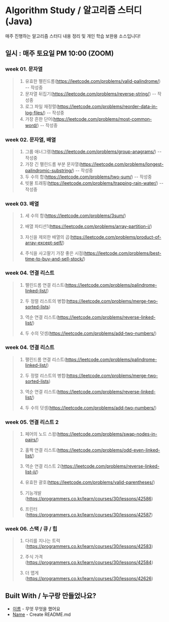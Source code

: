 # Algorithm Study / 알고리즘 스터디(Java)

매주 진행하는 알고리즘 스터디 내용 정리 및 개인 학습 보완용 소스입니다!

## 일시 : 매주 토요일 PM 10:00 (ZOOM)

### week 01. 문자열

> 1. 유효한 펠린드롬(https://leetcode.com/problems/valid-palindrome/)
>    -- 작성중
> 2. 문자열 뒤집기(https://leetcode.com/problems/reverse-string/)
>   -- 작성중
> 3. 로그 파일 재정렬(https://leetcode.com/problems/reorder-data-in-log-files/)
>   -- 작성중
> 4. 가장 흔한 단어(https://leetcode.com/problems/most-common-word/)
>    -- 작성중

### week 02. 문자열, 배열

> 1. 그룹 애너그램(https://leetcode.com/problems/group-anagrams/)
>   -- 작성중
> 2. 가장 긴 팰린드롬 부분 문자열(https://leetcode.com/problems/longest-palindromic-substring/)
>   -- 작성중
> 3. 두 수의 합(https://leetcode.com/problems/two-sum/)
>   -- 작성중
> 4. 빗물 트래핑(https://leetcode.com/problems/trapping-rain-water/) 
>   -- 작성중

### week 03. 배열

> 1. 세 수의 합(https://leetcode.com/problems/3sum/)
> 
> 2. 배열 파티션1(https://leetcode.com/problems/array-partition-i/)
>
> 3. 자신을 제외한 배열의 곱(https://leetcode.com/problems/product-of-array-except-self/)
>
> 4. 주식을 사고팔기 가장 좋은 시점(https://leetcode.com/problems/best-time-to-buy-and-sell-stock/) 
> 

### week 04. 연결 리스트

> 1. 팰린드롬 연결 리스트(https://leetcode.com/problems/palindrome-linked-list/)
> 
> 2. 두 정렬 리스트의 병합(https://leetcode.com/problems/merge-two-sorted-lists)
>
> 3. 역순 연결 리스트(https://leetcode.com/problems/reverse-linked-list/)
>
> 4. 두 수의 덧셈(https://leetcode.com/problems/add-two-numbers/) 


### week 04. 연결 리스트

> 1. 팰린드롬 연결 리스트(https://leetcode.com/problems/palindrome-linked-list/)
> 
> 2. 두 정렬 리스트의 병합(https://leetcode.com/problems/merge-two-sorted-lists)
>
> 3. 역순 연결 리스트(https://leetcode.com/problems/reverse-linked-list/)
>
> 4. 두 수의 덧셈(https://leetcode.com/problems/add-two-numbers/) 


### week 05. 연결 리스트 2

> 1. 페어의 노드 스왑(https://leetcode.com/problems/swap-nodes-in-pairs/)
> 
> 2. 홀짝 연결 리스트(https://leetcode.com/problems/odd-even-linked-list/)
>
> 3. 역순 연결 리스트 2(https://leetcode.com/problems/reverse-linked-list-ii/)
>
> 4. 유효한 괄호(https://leetcode.com/problems/valid-parentheses/) 
>
> 5. 기능개발(https://programmers.co.kr/learn/courses/30/lessons/42586)
>
> 6. 프린터(https://programmers.co.kr/learn/courses/30/lessons/42587) 
> 


### week 06. 스택 / 큐 / 힙

> 1. 다리를 지나는 트럭(https://programmers.co.kr/learn/courses/30/lessons/42583)
> 
> 2. 주식 가격(https://programmers.co.kr/learn/courses/30/lessons/42584)
>
> 3. 더 맵게(https://programmers.co.kr/learn/courses/30/lessons/42626)
>


## Built With / 누구랑 만들었나요?

* [이름](링크) - 무엇 무엇을 했어요
* [Name](Link) - Create README.md
